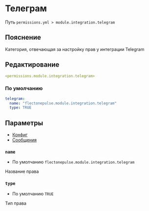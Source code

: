 # Телеграм
Путь `permissions.yml > module.integration.telegram`

## Пояснение
Категория, отвечающая за настройку прав у интеграции Telegram

## Редактирование
```yaml
<permissions.module.integration.telegram>
```

### По умолчанию
```yaml
telegram:
  name: "flectonepulse.module.integration.telegram"
  type: TRUE
```

## Параметры

- [Конфиг](/en/config/module/integration/telegram/)
- [Сообщения](/en/messages/ru_ru/module/integration/telegram/)

### `name`
- По умолчанию `flectonepulse.module.integration.telegram`

Название права

### `type`
- По умолчанию `TRUE`

Тип права

<!--@include: @/en/parts/permission.md-->

